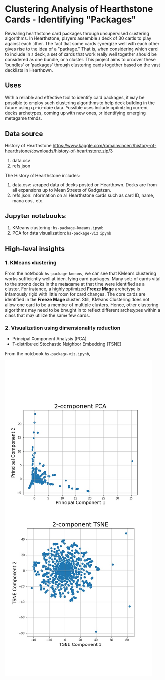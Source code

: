 # Clustering Analysis of Hearthstone Cards - Identifying "Packages"
Revealing hearthstone card packages through unsupervised clustering algorithms.
In Hearthstone, players assemble a deck of 30 cards to play against each other. The fact that some cards synergize well with each other gives rise to the idea of a "package." That is, when considering which card to include in a deck, a set of cards that work really well together should be considered as one bundle, or a cluster.
This project aims to uncover these 'bundles' or 'packages' through clustering cards together based on the vast decklists in Hearthpwn.  

## Uses
With a reliable and effective tool to identify card packages, it may be possible to employ such clustering algorithms to help deck building in the future using up-to-date data. Possible uses include optimizing current decks archetypes, coming up with new ones, or identifying emerging metagame trends.

## Data source
History of Hearthstone https://www.kaggle.com/romainvincent/history-of-hearthstone/downloads/history-of-hearthstone.zip/3
1. data.csv
2. refs.json

The History of Hearthstone includes:
1. data.csv: scraped data of decks posted on Hearthpwn. Decks are from all expansions up to Mean Streets of Gadgetzan.
2. refs.json: information on all Hearthstone cards such as card ID, name, mana cost, etc.

## Jupyter notebooks:
1. KMeans clustering: `hs-package-kmeans.ipynb`
2. PCA for data visualization: `hs-package-viz.ipynb`

## High-level insights
### 1. KMeans clustering
From the notebook `hs-package-kmeans`, we can see that KMeans clustering works sufficiently well at identifying card packages. Many sets of cards vital to the strong decks in the metagame at that time were identified as a cluster. For instance, a highly optimized **Freeze Mage** archetype is infamously rigid with little room for card changes. The core cards are identified in the **Freeze Mage** cluster. Still, KMeans Clustering does not allow one card to be a member of multiple clusters. Hence, other clustering algorithms may need to be brought in to reflect different archetypes within a class that may utilize the same few cards.
### 2. Visualization using dimensionality reduction
- Principal Component Analysis (PCA)
- T-distributed Stochastic Neighbor Embedding (TSNE)

From the notebook `hs-package-viz.ipynb`, 

![Visualizing the clusters without any partitioning](cluster-nopartition.jpg)
